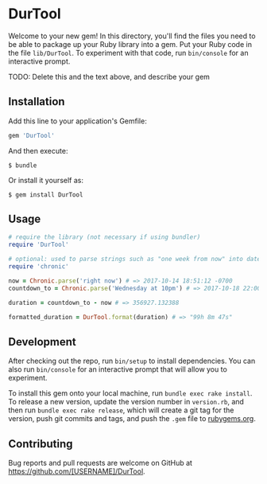 # DurTool

Welcome to your new gem! In this directory, you'll find the files you need to be able to package up your Ruby library into a gem. Put your Ruby code in the file `lib/DurTool`. To experiment with that code, run `bin/console` for an interactive prompt.

TODO: Delete this and the text above, and describe your gem

## Installation

Add this line to your application's Gemfile:

```ruby
gem 'DurTool'
```

And then execute:

    $ bundle

Or install it yourself as:

    $ gem install DurTool

## Usage

```ruby
# require the library (not necessary if using bundler)
require 'DurTool'

# optional: used to parse strings such as "one week from now" into datetime objects.
require 'chronic' 

now = Chronic.parse('right now') # => 2017-10-14 18:51:12 -0700
countdown_to = Chronic.parse('Wednesday at 10pm') # => 2017-10-18 22:00:00 -0700

duration = countdown_to - now # => 356927.132388

formatted_duration = DurTool.format(duration) # => "99h 8m 47s"
```

## Development

After checking out the repo, run `bin/setup` to install dependencies. You can also run `bin/console` for an interactive prompt that will allow you to experiment.

To install this gem onto your local machine, run `bundle exec rake install`. To release a new version, update the version number in `version.rb`, and then run `bundle exec rake release`, which will create a git tag for the version, push git commits and tags, and push the `.gem` file to [rubygems.org](https://rubygems.org).

## Contributing

Bug reports and pull requests are welcome on GitHub at https://github.com/[USERNAME]/DurTool.

